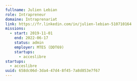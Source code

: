 ```yaml
---
fullname: Julien Lebian
role: Intrapreneur
domaine: Intraprenariat
link: https://fr.linkedin.com/in/julien-lebian-510710164
missions:
  - start: 2019-11-01
    end: 2022-06-17
    status: admin
    employer: MTES (DDT69)
    startups:
      - acceslibre
startups:
  - acceslibre
uuid: 658dc06d-3da4-47d4-8f45-7a8d853e7f67
---
```


